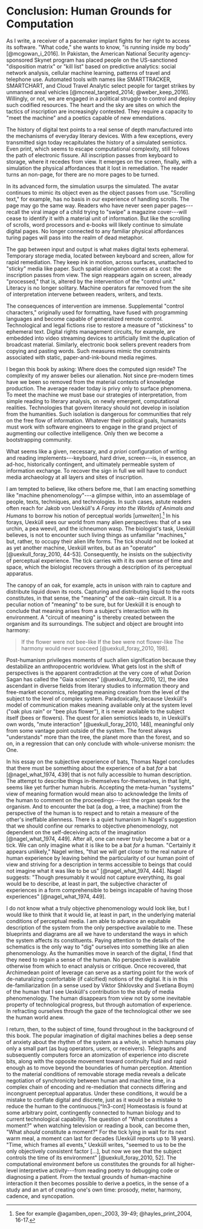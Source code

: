 # Conclusion: Human Grounds for Computation

As I write, a receiver of a pacemaker implant fights for her right to access
its software. "What code," she wants to know, "is running inside my body"
[@mcgowan_i_2016]. In Pakistan, the American National Security
agency-sponsored Skynet program has placed people on the US-sanctioned
"disposition matrix" or "kill list" based on predictive analytics: social
network analysis, cellular machine learning, patterns of travel and telephone
use. Automated tools with names like SMARTTRACKER, SMARTCHART, and Cloud
Travel Analytic select people for target strikes by unmanned areal vehicles
[@mcneal_targeted_2014; @weber_keep_2016]. Willingly, or not, we are engaged
in a political struggle to control and deploy such codified resources. The
heart and the sky are sites on which the tactics of inscription are
increasingly contested. They require a capacity to "meet the machine" and a
poetics capable of new emendations.

The history of digital text points to a real sense of depth manufactured into
the mechanisms of everyday literary devices. With a few exceptions, every
transmitted sign today recapitulates the history of a simulated semiotics.
Even print, which seems to escape computational complexity, still follows the
path of electronic fissure. All inscription passes from keyboard to storage,
where it recedes from view. It emerges on the screen, finally, with a
simulation the physical affordances that it lost in remediation. The reader
turns an non-page, for there are no more pages to be turned.

In its advanced form, the simulation usurps the simulated. The avatar
continues to mimic its object even as the object passes from use. "Scrolling
text," for example, has no basis in our experience of handling scrolls. The
page may go the same way. Readers who have never seen paper pages---recall the
viral image of a child trying to "swipe" a magazine cover---will cease to
identify it with a  material unit of information. But like the scrolling of
scrolls, word processors and e-books will likely continue to simulate digital
pages. No longer connected to any familiar physical affordances turing pages
will pass into the realm of dead metaphor.

The gap between input and output is what makes digital texts ephemeral.
Temporary storage media, located between keyboard and screen, allow for rapid
remediation. They keep ink in motion, across surfaces, unattached to "sticky"
media like paper. Such spatial elongation comes at a cost: the inscription
passes from view. The sign reappears again on screen, already "processed,"
that is, altered by the intervention of the "control unit." Literacy is no
longer solitary. Machine operators far removed from the site of interpretation
intervene between readers, writers, and texts.

The consequences of intervention are immense. Supplemental "control
characters," originally used for formatting, have fused with programming
languages and become capable of generalized remote control. Technological and
legal fictions rise to restore a measure of "stickiness" to ephemeral text.
Digital rights management circuits, for example, are embedded into video
streaming devices to artificially limit the duplication of broadcast material.
Similarly, electronic book sellers prevent readers from copying and pasting
words. Such measures mimic the constraints associated with static,
paper-and-ink-bound media regimes.

I began this book by asking: Where does the computed sign reside? The
complexity of my answer belies our alienation. Not since pre-modern times have
we been so removed from the material contexts of knowledge production. The
average reader today is privy only to surface phenomena. To meet the machine
we must base our strategies of interpretation, from simple reading to literary
analysis, on newly emergent, computational realities. Technologies that govern
literacy should not develop in isolation from the humanities. Such isolation
is dangerous for communities that rely on the free flow of information.
Whatever their political goals, humanists must work with software engineers to
engage in the grand project of augmenting our collective intelligence. Only
then we become a bootstrapping community.

What seems like a given, necessary, and *a priori* configuration of writing
and reading implements---keyboard, hard drive, screen---is, in essence, an
ad-hoc, historically contingent, and ultimately permeable system of
information exchange. To recover the sign in full we will have to conduct
media archaeology at all layers and sites of inscription.

I am tempted to believe, like others before me, that I am enacting something
like "machine phenomenology"---a glimpse within, into an assemblage of people,
texts, techniques, and technologies. In such cases, astute readers often reach
for Jakob von Uexküll's *A Foray into the Worlds of Animals and Humans* to
borrow his notion of perceptual worlds [*umwelten*].[^ln3-umwelten] In his
forays, Uexküll sees our world from many alien perspectives: that of a sea
urchin, a pea weevil, and the ichneumon wasp. The biologist's task, Uexküll
believes, is not to encounter such living things as unfamiliar "machines,"
but, rather, to occupy their alien life forms. The tick should not be looked
at as yet another machine, Uexküll writes, but as an "operator"
[@uexkull_foray_2010, 44-53]. Consequently, he insists on the subjectivity of
perceptual experience. The tick carries with it its own sense of time and
space, which the biologist recovers through a description of its perceptual
apparatus.

The canopy of an oak, for example, acts in unison with rain to capture and
distribute liquid down its roots. Capturing and distributing liquid to the
roots constitutes, in that sense, the "meaning" of the oak--rain circuit. It
is a peculiar notion of "meaning" to be sure, but for Uexküll it is enough to
conclude that meaning arises from a subject's interaction with its
environment. A "circuit of meaning" is thereby created between the organism
and its surroundings. The subject and object are brought into harmony:

> If the flower were not bee-like
> If the bee were not flower-like
> The harmony would never succeed [@uexkull_foray_2010, 198].

Post-humanism privileges moments of such alien signification because they
destabilize an anthropocentric worldview. What gets lost in the shift of
perspectives is the apparent contradiction at the very core of what Dorion
Sagan has called the "Gaia sciences" [@uexkull_foray_2010, 12], the idea
ascendant in diverse fields from literary studies to information theory and
free-market economics, relegating meaning creation from the level of the
subject to the level of complex system.  Paradoxically, because Uexküll's
model of communication makes meaning available only at the system level ("oak
plus rain" or "bee plus flower"), it is never available to the subject itself
(bees or flowers). The quest for alien semiotics leads to, in Uexküll's own
words, "mute interaction" [@uexkull_foray_2010, 148], meaningful only from
some vantage point outside of the system. The forest always "understands" more
than the tree, the planet more than the forest, and so on, in a regression
that can only conclude with whole-universe monism: the One.

In his essay on the subjective experience of bats, Thomas Nagel concludes that
there must be something about the experience of a bat *for* a bat
[@nagel_what_1974, 439] that is not fully accessible to human description. The
attempt to describe things in-themselves for-themselves, in that light, seems
like yet further human hubris. Accepting the meta-human "systems" view of
meaning formation would mean also to acknowledge the limits of the human to
comment on the proceedings---lest the organ speak for the organism. And to
encounter the bat (a dog, a tree, a machine) from the perspective of the human
is to respect and to retain a measure of the other's ineffable alienness. There
is a quiet humanism in Nagel's suggestion that we should confine our remarks to
objective phenomenology, not dependent on the self-deceiving acts of the
imagination [@nagel_what_1974, 449]. After all, one can never truly become a
bat or a tick.  We can only imagine what it is like to be a bat *for* a human.
"Certainly it appears unlikely," Nagel writes, "that we will get closer to the
real nature of human experience by leaving behind the particularity of our
human point of view and striving for a description in terms accessible to
beings that could not imagine what it was like to be us" [@nagel_what_1974,
444]. Nagel suggests: "Though presumably it would not capture
everything, its goal would be to describe, at least in part, the subjective
character of experiences in a form comprehensible to beings incapable of having
those experiences" [@nagel_what_1974, 449].

I do not know what a truly objective phenomenology would look like, but I would
like to think that it would lie, at least in part, in the underlying material
conditions of perceptual media. I am able to advance an equitable description
of the system from the only perspective available to me. These blueprints and
diagrams are all we have to understand the ways in which the system affects its
constituents. Paying attention to the details of the schematics is the only way
to "dig" ourselves into something like an alien phenomenology. As the
humanities move in search of the digital, I find that they need to regain a
sense of the human. No perspective is available otherwise from which to enact
analysis or critique. Once recovered, that Archimedean point of leverage can
serve as a starting point for the work of de-naturalizing comfortable (if
calcified) notions of the digital. It is in this de-familiarization (in a sense
used by Viktor Shklovsky and Svetlana Boym) of the human that I see Uexküll's
contribution to the study of media phenomenology. The human disappears from
view not by some inevitable property of technological progress, but through
automation of experience. In refracting ourselves through the gaze of the
technological other we see the human world anew.

I return, then, to the subject of time, found throughout in the background of
this book. The popular imagination of digital machines belies a deep sense of
anxiety about the rhythm of the system as a whole, in which humans play only a
small part (as bug operators, users, or receivers). Telegraphs and
subsequently computers force an atomization of experience into discrete bits,
along with the opposite movement toward continuity fluid and rapid enough as
to move beyond the boundaries of human perception. Attention to the material
conditions of removable storage media reveals a delicate negotiation of
synchronicity between human and machine time, in a complex chain of encoding
and re-mediation that connects differing and incongruent perceptual apparatus.
Under these conditions, it would be a mistake to conflate digital and
discrete, just as it would be a mistake to reduce the human to the
continuous.[^ln3-cont] Homeostasis is found at some arbitrary point,
contingently connected to human biology and to current technological
capability. The question of "What constitutes a moment?" when watching
television or reading a book, can become then, "What *should* constitute a
moment?" For the tick lying in wait for its next warm meal, a moment can last
for decades (Uexküll reports up to 18 years). "Time, which frames all events,"
Uexküll writes, "seemed to us to be the only objectively consistent factor
[…], but now we see that the subject controls the time of its environment"
[@uexkull_foray_2010, 52]. The computational environment before us constitutes
the grounds for all higher-level interpretive activity---from reading poetry
to debugging code or diagnosing a patient. From the textual grounds of
human-machine interaction it then becomes possible to derive a poetics, in the
sense of a study and an art of creating one's own time: prosody, meter,
harmony, cadence, and syncopation.

[^ln3-umwelten]: See for example @agamben_open:_2003, 39-49; @hayles_print_2004,
16-17.

